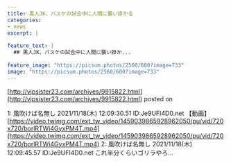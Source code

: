 ```yaml
---
title: 黒人JK、バスケの試合中に人間に襲い掛かる
categories:
- news
excerpt: |
  
feature_text: |
  ## 黒人JK、バスケの試合中に人間に襲い掛か...
  
feature_image: "https://picsum.photos/2560/600?image=733"
image: "https://picsum.photos/2560/600?image=733"
---
```


[http://vipsister23.com/archives/9915822.html](http://vipsister23.com/archives/9915822.html)
posted on 

<!--more-->

1: 風吹けば名無し 2021/11/18(木) 12:09:30.51 ID:Je9UFI4D0.net 【動画】[https://video.twimg.com/ext_tw_video/1459039865928962050/pu/vid/720x720/borlRTWi4GyxPM4T.mp4](https://video.twimg.com/ext_tw_video/1459039865928962050/pu/vid/720x720/borlRTWi4GyxPM4T.mp4) 2: 風吹けば名無し 2021/11/18(木) 12:09:45.57 ID:Je9UFI4D0.net これ半分くらいゴリラやろ...
